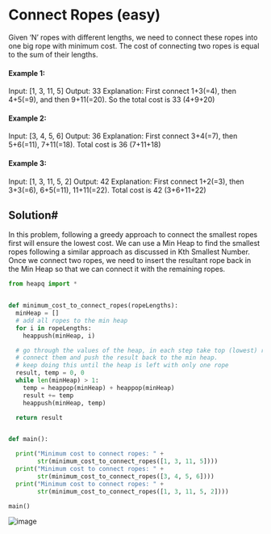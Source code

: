 # Connect Ropes (easy)

Given ‘N’ ropes with different lengths, we need to connect these ropes into one big rope with minimum cost. The cost of connecting two ropes is equal to the sum of their lengths.

#### Example 1:

Input: [1, 3, 11, 5]
Output: 33
Explanation: First connect 1+3(=4), then 4+5(=9), and then 9+11(=20). So the total cost is 33 (4+9+20)

#### Example 2:

Input: [3, 4, 5, 6]
Output: 36
Explanation: First connect 3+4(=7), then 5+6(=11), 7+11(=18). Total cost is 36 (7+11+18)

#### Example 3:

Input: [1, 3, 11, 5, 2]
Output: 42
Explanation: First connect 1+2(=3), then 3+3(=6), 6+5(=11), 11+11(=22). Total cost is 42 (3+6+11+22)

## Solution#
In this problem, following a greedy approach to connect the smallest ropes first will ensure the lowest cost. We can use a Min Heap to find the smallest ropes following a similar approach as discussed in Kth Smallest Number. Once we connect two ropes, we need to insert the resultant rope back in the Min Heap so that we can connect it with the remaining ropes.

```python
from heapq import *


def minimum_cost_to_connect_ropes(ropeLengths):
  minHeap = []
  # add all ropes to the min heap
  for i in ropeLengths:
    heappush(minHeap, i)

  # go through the values of the heap, in each step take top (lowest) rope lengths from the min heap
  # connect them and push the result back to the min heap.
  # keep doing this until the heap is left with only one rope
  result, temp = 0, 0
  while len(minHeap) > 1:
    temp = heappop(minHeap) + heappop(minHeap)
    result += temp
    heappush(minHeap, temp)

  return result


def main():

  print("Minimum cost to connect ropes: " +
        str(minimum_cost_to_connect_ropes([1, 3, 11, 5])))
  print("Minimum cost to connect ropes: " +
        str(minimum_cost_to_connect_ropes([3, 4, 5, 6])))
  print("Minimum cost to connect ropes: " +
        str(minimum_cost_to_connect_ropes([1, 3, 11, 5, 2])))

main()
```

![image](https://user-images.githubusercontent.com/33947539/180115293-b663f202-bff4-4f50-8733-e0c0e76222e3.png)
